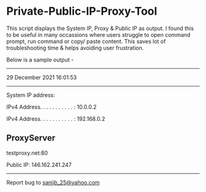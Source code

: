 # Private-Public-IP-Proxy-Tool
This script displays the System IP, Proxy & Public IP as output. I found this to be useful in many occassions where users struggle to open command prompt, run command or copy/ paste content. This saves lot of troubleshooting time & helps avoiding user frustration.

Below is a sample output -

***************************

29 December 2021 16:01:53


***************************
System IP address:

   IPv4 Address. . . . . . . . . . . : 10.0.0.2
   
   IPv4 Address. . . . . . . . . . . : 192.168.0.2



ProxyServer           
-----------           
testproxy.net:80


Public IP: 146.162.241.247
***************************
Report bug to sanjib_25@yahoo.com
